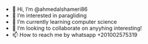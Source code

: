 - 👋 Hi, I’m @ahmedalshameri86
- 👀 I’m interested in paragliding
- 🌱 I’m currently learning computer science
- 💞️ I’m looking to collaborate on anyyhing interesting! 
- 📫 How to reach me by whatsapp +201002575319

<!---
ahmedalshameri86/ahmedalshameri86 is a ✨ special ✨ repository because its `README.md` (this file) appears on your GitHub profile.
You can click the Preview link to take a look at your changes.
--->
